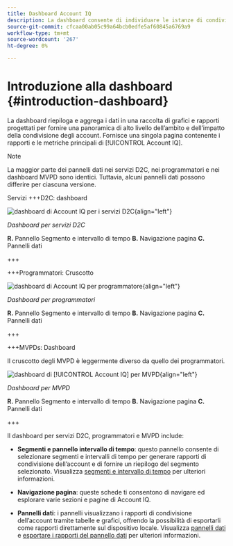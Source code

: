 ```yaml
---
title: Dashboard Account IQ
description: La dashboard consente di individuare le istanze di condivisione delle password analizzando un’ampia gamma di dati degli abbonati.
source-git-commit: cfcaa00ab05c99a64bcb0edfe5af60845a6769a9
workflow-type: tm+mt
source-wordcount: '267'
ht-degree: 0%

---
```


# Introduzione alla dashboard {#introduction-dashboard}

La dashboard riepiloga e aggrega i dati in una raccolta di grafici e rapporti progettati per fornire una panoramica di alto livello dell’ambito e dell’impatto della condivisione degli account. Fornisce una singola pagina contenente i rapporti e le metriche principali di [!UICONTROL Account IQ].

>[!NOTE]
>
>La maggior parte dei pannelli dati nei servizi D2C, nei programmatori e nei dashboard MVPD sono identici. Tuttavia, alcuni pannelli dati possono differire per ciascuna versione.

Servizi +++D2C: dashboard

![dashboard di Account IQ per i servizi D2C](assets/dashboard-d2c.png){align="left"}


*Dashboard per servizi D2C*

**R.** Pannello Segmento e intervallo di tempo **B.** Navigazione pagina **C.** Pannelli dati

+++

+++Programmatori: Cruscotto

![dashboard di Account IQ per programmatore](assets/dashboard-programr.png){align="left"}


*Dashboard per programmatori*

**R.** Pannello Segmento e intervallo di tempo **B.** Navigazione pagina **C.** Pannelli dati

+++

+++MVPDs: Dashboard

Il cruscotto degli MVPD è leggermente diverso da quello dei programmatori.

![dashboard di [!UICONTROL Account IQ] per MVPD](assets/dashboard-mvpd.png){align="left"}

*Dashboard per MVPD*

**R.** Pannello Segmento e intervallo di tempo **B.** Navigazione pagina **C.** Pannelli dati

+++

Il dashboard per servizi D2C, programmatori e MVPD include:

* **Segmenti e pannello intervallo di tempo**: questo pannello consente di selezionare segmenti e intervalli di tempo per generare rapporti di condivisione dell’account e di fornire un riepilogo del segmento selezionato. Visualizza [segmenti e intervallo di tempo](/help/accountiq/segments-timeinterval.md) per ulteriori informazioni.

* **Navigazione pagina**: queste schede ti consentono di navigare ed esplorare varie sezioni e pagine di Account IQ.

* **Pannelli dati**: i pannelli visualizzano i rapporti di condivisione dell’account tramite tabelle e grafici, offrendo la possibilità di esportarli come rapporti direttamente sul dispositivo locale. Visualizza [pannelli dati](/help/accountiq/data-panels.md) e [esportare i rapporti del pannello dati](/help/accountiq/export-reports.md) per ulteriori informazioni.

